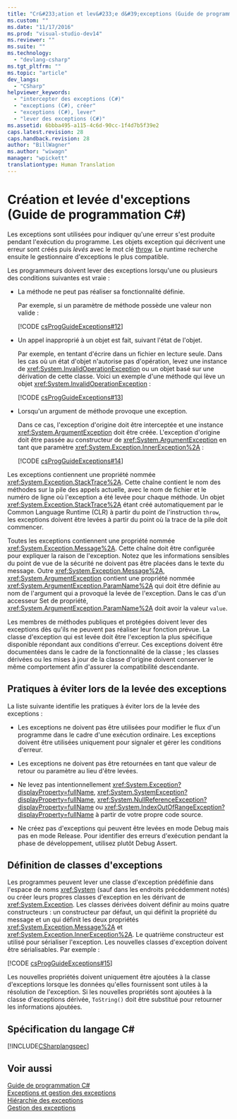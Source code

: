 ```yaml
---
title: "Cr&#233;ation et lev&#233;e d&#39;exceptions (Guide de programmation&#160;C#) | Microsoft Docs"
ms.custom: ""
ms.date: "11/17/2016"
ms.prod: "visual-studio-dev14"
ms.reviewer: ""
ms.suite: ""
ms.technology: 
  - "devlang-csharp"
ms.tgt_pltfrm: ""
ms.topic: "article"
dev_langs: 
  - "CSharp"
helpviewer_keywords: 
  - "intercepter des exceptions (C#)"
  - "exceptions (C#), créer"
  - "exceptions (C#), lever"
  - "lever des exceptions (C#)"
ms.assetid: 6bbba495-a115-4c6d-90cc-1f4d7b5f39e2
caps.latest.revision: 28
caps.handback.revision: 28
author: "BillWagner"
ms.author: "wiwagn"
manager: "wpickett"
translationtype: Human Translation
---
```

# Cr&#233;ation et lev&#233;e d&#39;exceptions (Guide de programmation&#160;C#)
Les exceptions sont utilisées pour indiquer qu'une erreur s'est produite pendant l'exécution du programme.  Les objets exception qui décrivent une erreur sont créés puis *levés* avec le mot clé [throw](../../../csharp/language-reference/keywords/throw.md).  Le runtime recherche ensuite le gestionnaire d'exceptions le plus compatible.  
  
 Les programmeurs doivent lever des exceptions lorsqu'une ou plusieurs des conditions suivantes est vraie :  
  
-   La méthode ne peut pas réaliser sa fonctionnalité définie.  
  
     Par exemple, si un paramètre de méthode possède une valeur non valide :  
  
     [!CODE [csProgGuideExceptions#12](../CodeSnippet/VS_Snippets_VBCSharp/csProgGuideExceptions#12)]  
  
-   Un appel inapproprié à un objet est fait, suivant l'état de l'objet.  
  
     Par exemple, en tentant d'écrire dans un fichier en lecture seule.  Dans les cas où un état d'objet n'autorise pas d'opération, levez une instance de <xref:System.InvalidOperationException> ou un objet basé sur une dérivation de cette classe.  Voici un exemple d'une méthode qui lève un objet <xref:System.InvalidOperationException> :  
  
     [!CODE [csProgGuideExceptions#13](../CodeSnippet/VS_Snippets_VBCSharp/csProgGuideExceptions#13)]  
  
-   Lorsqu'un argument de méthode provoque une exception.  
  
     Dans ce cas, l'exception d'origine doit être interceptée et une instance <xref:System.ArgumentException> doit être créée.  L'exception d'origine doit être passée au constructeur de <xref:System.ArgumentException> en tant que paramètre <xref:System.Exception.InnerException%2A> :  
  
     [!CODE [csProgGuideExceptions#14](../CodeSnippet/VS_Snippets_VBCSharp/csProgGuideExceptions#14)]  
  
 Les exceptions contiennent une propriété nommée <xref:System.Exception.StackTrace%2A>.  Cette chaîne contient le nom des méthodes sur la pile des appels actuelle, avec le nom de fichier et le numéro de ligne où l'exception a été levée pour chaque méthode.  Un objet <xref:System.Exception.StackTrace%2A> étant créé automatiquement par le Common Language Runtime \(CLR\) à partir du point de l'instruction `throw`, les exceptions doivent être levées à partir du point où la trace de la pile doit commencer.  
  
 Toutes les exceptions contiennent une propriété nommée <xref:System.Exception.Message%2A>.  Cette chaîne doit être configurée pour expliquer la raison de l'exception.  Notez que les informations sensibles du point de vue de la sécurité ne doivent pas être placées dans le texte du message.  Outre <xref:System.Exception.Message%2A>, <xref:System.ArgumentException> contient une propriété nommée <xref:System.ArgumentException.ParamName%2A> qui doit être définie au nom de l'argument qui a provoqué la levée de l'exception.  Dans le cas d'un accesseur Set de propriété, <xref:System.ArgumentException.ParamName%2A> doit avoir la valeur `value`.  
  
 Les membres de méthodes publiques et protégées doivent lever des exceptions dès qu'ils ne peuvent pas réaliser leur fonction prévue.  La classe d'exception qui est levée doit être l'exception la plus spécifique disponible répondant aux conditions d'erreur.  Ces exceptions doivent être documentées dans le cadre de la fonctionnalité de la classe ; les classes dérivées ou les mises à jour de la classe d'origine doivent conserver le même comportement afin d'assurer la compatibilité descendante.  
  
## Pratiques à éviter lors de la levée des exceptions  
 La liste suivante identifie les pratiques à éviter lors de la levée des exceptions :  
  
-   Les exceptions ne doivent pas être utilisées pour modifier le flux d'un programme dans le cadre d'une exécution ordinaire.  Les exceptions doivent être utilisées uniquement pour signaler et gérer les conditions d'erreur.  
  
-   Les exceptions ne doivent pas être retournées en tant que valeur de retour ou paramètre au lieu d'être levées.  
  
-   Ne levez pas intentionnellement <xref:System.Exception?displayProperty=fullName>, <xref:System.SystemException?displayProperty=fullName>, <xref:System.NullReferenceException?displayProperty=fullName> ou <xref:System.IndexOutOfRangeException?displayProperty=fullName> à partir de votre propre code source.  
  
-   Ne créez pas d'exceptions qui peuvent être levées en mode Debug mais pas en mode Release.  Pour identifier des erreurs d'exécution pendant la phase de développement, utilisez plutôt Debug Assert.  
  
## Définition de classes d'exceptions  
 Les programmes peuvent lever une classe d'exception prédéfinie dans l'espace de noms <xref:System> \(sauf dans les endroits précédemment notés\) ou créer leurs propres classes d'exception en les dérivant de <xref:System.Exception>.  Les classes dérivées doivent définir au moins quatre constructeurs : un constructeur par défaut, un qui définit la propriété du message et un qui définit les deux propriétés <xref:System.Exception.Message%2A> et <xref:System.Exception.InnerException%2A>.  Le quatrième constructeur est utilisé pour sérialiser l'exception.  Les nouvelles classes d'exception doivent être sérialisables.  Par exemple :  
  
 [!CODE [csProgGuideExceptions#15](../CodeSnippet/VS_Snippets_VBCSharp/csProgGuideExceptions#15)]  
  
 Les nouvelles propriétés doivent uniquement être ajoutées à la classe d'exceptions lorsque les données qu'elles fournissent sont utiles à la résolution de l'exception.  Si les nouvelles propriétés sont ajoutées à la classe d'exceptions dérivée, `ToString()` doit être substitué pour retourner les informations ajoutées.  
  
## Spécification du langage C\#  
 [!INCLUDE[CSharplangspec](../../../csharp/language-reference/keywords/includes/csharplangspec_md.md)]  
  
## Voir aussi  
 [Guide de programmation C\#](../../../csharp/programming-guide/index.md)   
 [Exceptions et gestion des exceptions](../../../csharp/programming-guide/exceptions/exceptions-and-exception-handling.md)   
 [Hiérarchie des exceptions](../Topic/Exception%20Hierarchy.md)   
 [Gestion des exceptions](../../../csharp/programming-guide/exceptions/exception-handling.md)